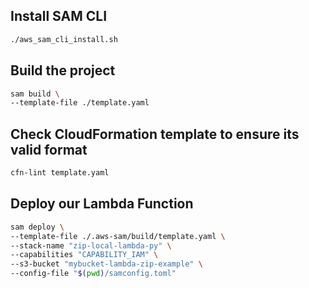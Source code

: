 ## Install SAM CLI

```bash
./aws_sam_cli_install.sh
```

## Build the project

```bash
sam build \
--template-file ./template.yaml
```

## Check CloudFormation template to ensure its valid format

```bash
cfn-lint template.yaml
```

## Deploy our Lambda Function

```bash
sam deploy \
--template-file ./.aws-sam/build/template.yaml \
--stack-name "zip-local-lambda-py" \
--capabilities "CAPABILITY_IAM" \
--s3-bucket "mybucket-lambda-zip-example" \
--config-file "$(pwd)/samconfig.toml"

```

